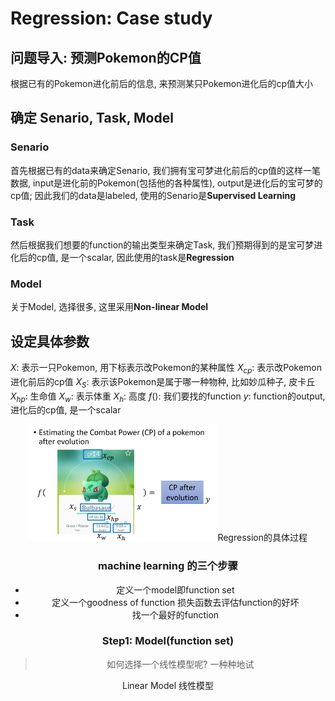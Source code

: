 # Regression: Case study

## 问题导入: 预测Pokemon的CP值

根据已有的Pokemon进化前后的信息, 来预测某只Pokemon进化后的cp值大小

## 确定 Senario, Task, Model

### Senario

首先根据已有的data来确定Senario, 我们拥有宝可梦进化前后的cp值的这样一笔数据, input是进化前的Pokemon(包括他的各种属性), output是进化后的宝可梦的cp值; 因此我们的data是labeled, 使用的Senario是**Supervised Learning**

### Task

然后根据我们想要的function的输出类型来确定Task, 我们预期得到的是宝可梦进化后的cp值, 是一个scalar, 因此使用的task是**Regression**

### Model

关于Model, 选择很多, 这里采用**Non-linear Model**

## 设定具体参数

$X$: 表示一只Pokemon, 用下标表示改Pokemon的某种属性
$X_{cp}$: 表示改Pokemon进化前后的cp值
$X_S$: 表示该Pokemon是属于哪一种物种, 比如妙瓜种子, 皮卡丘
$X_{hp}$: 生命值
$X_w$: 表示体重
$X_h$: 高度
$f()$: 我们要找的function
$y$: function的output, 进化后的cp值, 是一个scalar

<center><img src="./image/pokeman-parameters.png" alt="pokeman-parameters" style="width:60%;></center>

## Regression的具体过程

### machine learning 的三个步骤

- 定义一个model即function set
- 定义一个goodness of function 损失函数去评估function的好坏
- 找一个最好的function

### Step1: Model(function set)

> 如何选择一个线性模型呢?
> 一种种地试

Linear Model 线性模型
